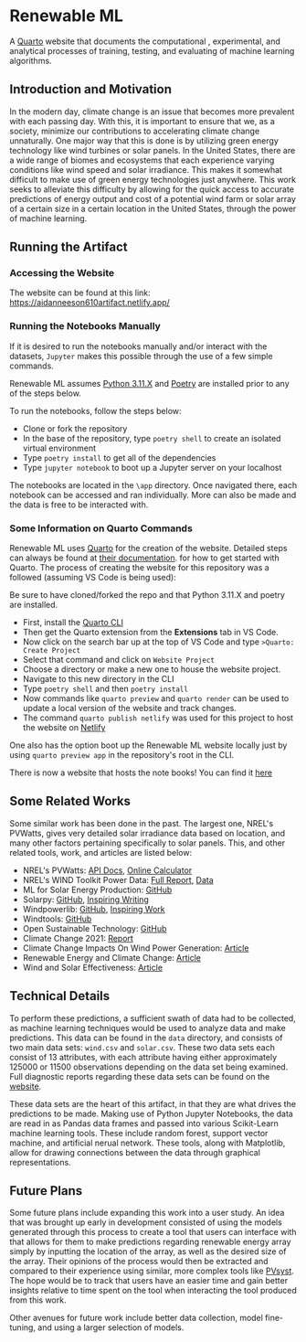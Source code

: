 # Renewable ML

A [Quarto](https://quarto.org/) website that documents the computational ,
experimental, and analytical processes of training, testing, and evaluating
of machine learning algorithms.

## Introduction and Motivation

In the modern day, climate change is an issue that becomes more prevalent
with each passing day. With this, it is important to ensure that we, as
a society, minimize our contributions to accelerating climate change
unnaturally. One major way that this is done is by utilizing green
energy technology like wind turbines or solar panels. In the United States,
there are a wide range of biomes and ecosystems that each experience
varying conditions like wind speed and solar irradiance. This makes it
somewhat difficult to make use of green energy technologies just anywhere.
This work seeks to alleviate this difficulty by allowing for the quick access
to accurate predictions of energy output and cost of a potential wind farm or
solar array of a certain size in a certain location in the United States,
through the power of machine learning.

## Running the Artifact

### Accessing the Website

The website can be found at this link: https://aidanneeson610artifact.netlify.app/

### Running the Notebooks Manually

If it is desired to run the notebooks manually and/or interact with the
datasets, `Jupyter` makes this possible through the use of a few simple
commands.

Renewable ML assumes [Python 3.11.X](https://www.python.org/downloads/)
and [Poetry](https://python-poetry.org/docs/) are installed prior to
any of the steps below.

To run the notebooks, follow the steps below:

- Clone or fork the repository
- In the base of the repository, type `poetry shell` to create an isolated
    virtual environment
- Type `poetry install` to get all of the dependencies
- Type `jupyter notebook` to boot up a Jupyter server on your localhost

The notebooks are located in the `\app` directory. Once navigated there,
each notebook can be accessed and ran individually. More can also be made
and the data is free to be interacted with.

### Some Information on Quarto Commands

Renewable ML uses [Quarto](https://quarto.org/) for the creation of the
website. Detailed steps can always be found at [their documentation](https://quarto.org/docs/get-started/).
for how to get started with Quarto. The process of creating
the website for this repository was a followed (assuming VS Code is being used):

Be sure to have cloned/forked the repo and that Python 3.11.X and poetry are installed.

- First, install the [Quarto CLI](https://quarto.org/docs/get-started/)
- Then get the Quarto extension from the **Extensions** tab in VS Code.
- Now click on the search bar up at the top of VS Code and type `>Quarto: Create Project`
- Select that command and click on `Website Project`
- Choose a directory or make a new one to house the website project.
- Navigate to this new directory in the CLI
- Type `poetry shell` and then `poetry install`
- Now commands like `quarto preview` and `quarto render` can be used
    to update a local version of the website and track changes.
- The command `quarto publish netlify` was used for this project to host the website
    on [Netlify](https://www.netlify.com/)

One also has the option boot up the Renewable ML website locally just by using
`quarto preview app` in the repository's root in the CLI.

There is now a website that hosts the note books!
You can find it [here](https://aidanneeson610artifact.netlify.app/)

## Some Related Works

Some similar work has been done in the past. The largest one, NREL's PVWatts,
gives very detailed solar irradiance data based on location, and many other
factors pertaining specifically to solar panels. This, and other related tools,
work, and articles are listed below:

- NREL's PVWatts: [API Docs](https://developer.nrel.gov/docs/solar/pvwatts/v8/),
    [Online Calculator](https://pvwatts.nrel.gov/)
- NREL's WIND Toolkit Power Data: [Full Report](https://www.nrel.gov/docs/fy16osti/66189.pdf),
    [Data](https://data.nrel.gov/submissions/54)
- ML for Solar Energy Production: [GitHub](https://github.com/ColasGael/Machine-Learning-for-Solar-Energy-Prediction)
- Solarpy: [GitHub](https://github.com/aqreed/solarpy), [Inspiring Writing](https://www.eng.uc.edu/~beaucag/Classes/SolarPowerForAfrica/Solar%20Engineering%20of%20Thermal%20Processes,%20Photovoltaics%20and%20Wind.pdf)
- Windpowerlib: [GitHub](https://github.com/wind-python/windpowerlib),
    [Inspiring Work](https://github.com/oemof/feedinlib)
- Windtools: [GitHub](https://github.com/FZJ-IEK3-VSA/windtools)
- Open Sustainable Technology: [GitHub](https://github.com/protontypes/open-sustainable-technology)
- Climate Change 2021: [Report](https://www.ipcc.ch/report/ar6/wg1/downloads/report/IPCC_AR6_WGI_FrontMatter.pdf)
- Climate Change Impacts On Wind Power Generation: [Article](https://www.nature.com/articles/s43017-020-0101-7)
- Renewable Energy and Climate Change: [Article](https://www.sciencedirect.com/science/article/pii/S1364032122000405)
- Wind and Solar Effectiveness: [Article](https://www.sciencedirect.com/science/article/pii/S1342937X23000369)

## Technical Details

To perform these predictions, a sufficient swath of data had to be collected,
as machine learning techniques would be used to analyze data and make
predictions. This data can be found in the `data` directory, and consists
of two main data sets: `wind.csv` and `solar.csv`. These two data sets
each consist of 13 attributes, with each attribute having either approximately
125000 or 11500 observations depending on the data set being examined. Full
diagnostic reports regarding these data sets can be found on the
[website](https://aidanneeson610artifact.netlify.app/data.html).

These data sets are the heart of this artifact, in that they are what drives
the predictions to be made. Making use of Python Jupyter Notebooks, the data
are read in as Pandas data frames and passed into various Scikit-Learn
machine learning tools. These include random forest, support vector machine,
and artificial nerual network. These tools, along with Matplotlib,
allow for drawing connections between the data through graphical
representations.

## Future Plans

Some future plans include expanding this work into a user study.
An idea that was brought up early in development consisted of using the
models generated through this process to create a tool that users can
interface with that allows for them to make predictions regarding
renewable energy array simply by inputting the location of the array,
as well as the desired size of the array. Their opinions of the process
would then be extracted and compared to their experience using similar,
more complex tools like [PVsyst](https://www.pvsyst.com/). The hope would
be to track that users have an easier time and gain better insights
relative to time spent on the tool when interacting the tool produced
from this work.

Other avenues for future work include better data collection, model
fine-tuning, and using a larger selection of models.
